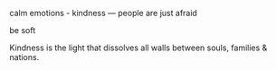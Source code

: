 calm emotions - kindness — people are just afraid

be soft

Kindness is the light that dissolves all walls between souls, families & nations.